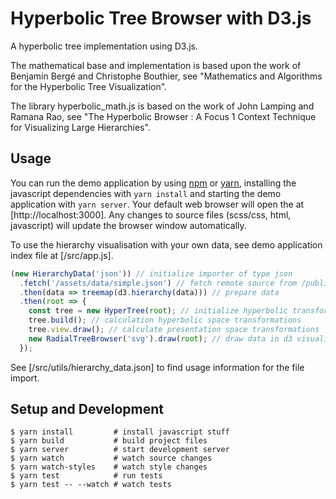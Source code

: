 # Hyperbolic Tree Browser with D3.js

A hyperbolic tree implementation using D3.js.

The mathematical base and implementation is based upon the work of Benjamin
Bergé and Christophe Bouthier, see "Mathematics and Algorithms for the
Hyperbolic Tree Visualization".

The library hyperbolic\_math.js is based on the work of John Lamping and Ramana
Rao, see "The Hyperbolic Browser : A Focus 1 Context Technique for Visualizing
Large Hierarchies".

## Usage

You can run the demo application by using [npm] or [yarn], installing the
javascript dependencies with `yarn install` and starting the demo application
with `yarn server`. Your default web browser will open the at
[http://localhost:3000]. Any changes to source files (scss/css, html,
javascript) will update the browser window automatically.

To use the hierarchy visualisation with your own data, see demo application
index file at [/src/app.js].

```javascript
(new HierarchyData('json')) // initialize importer of type json
  .fetch('/assets/data/simple.json') // fetch remote source from /public/assets/data/simple.json
  .then(data => treemap(d3.hierarchy(data))) // prepare data
  .then(root => {
    const tree = new HyperTree(root); // initialize hyperbolic transformation
    tree.build(); // calculation hyperbolic space transformations
    tree.view.draw(); // calculate presentation space transformations
    new RadialTreeBrowser('svg').draw(root); // draw data in d3 visualisation
  });
```

See [/src/utils/hierarchy\_data.json] to find usage information for the file
import.

## Setup and Development

```shell
$ yarn install         # install javascript stuff
$ yarn build           # build project files
$ yarn server          # start development server
$ yarn watch           # watch source changes
$ yarn watch-styles    # watch style changes
$ yarn test            # run tests
$ yarn test -- --watch # watch tests
```

[yarn]: https://yarnpkg.com/en/
[npm]: https://www.npmjs.com/
